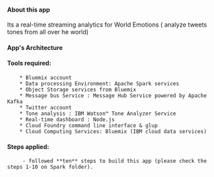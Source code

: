 

#### About this app 
   Its a real-time streaming analytics for World Emotions ( analyze tweets tones from all over he world) 
   
  
#### App's Architecture
   

#### Tools required:

		* Bluemix account
		* Data processing Environment: Apache Spark services 
		* Object Storage services from Bluemix
		* Message bus Service : Message Hub Service powered by Apache Kafka
		* Twitter account
		* Tone analysis : IBM Watson™ Tone Analyzer Service
		* Real-time dashboard : Node.js
		* Cloud Foundry command line interface & glup
		* Cloud Computing Services: Bluemix (IBM cloud data services)
	

#### Steps applied:
	
		 - followed **ten** steps to build this app (please check the steps 1-10 on Spark folder).
	
